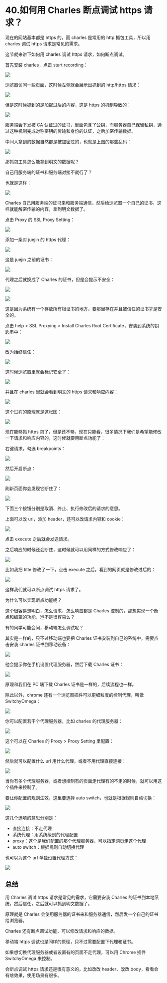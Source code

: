 # 40.如何用 Charles 断点调试 https 请求？

现在的网站基本都是 https 的，而 charles 是常用的 http 抓包工具，所以用 charles 调试 https 请求是常见的需求。

这节就来讲下如何用 charles 调试 https 请求，如何断点调试。

首先安装 charles，点击 start recording：

![](./images/d6066afcd1e5f02c57859e1b3b64ce28.webp )

浏览器访问一些页面，这时候左侧就会展示出抓到的 http/https 请求：

![](./images/a45219ef549c1b1c1b5bbe375e9e9c88.webp )

但是这时候抓到的是加密过后的内容，这是 https 的机制导致的：

![](./images/a87ca02d5b666b1bbdf84e2c1607d00f.webp )

服务端会下发被 CA 认证过的证书，里面包含了公钥，而服务器自己保留私钥，通过这种机制完成对称密钥的传输和身份的认证，之后加密传输数据。

中间人拿到的数据自然都是被加密过的，也就是上图的那些乱码：

![](./images/951e575e9e5a834c6e466148b0ff0a33.webp )

那抓包工具怎么能拿到明文的数据呢？

自己用服务端的证书和服务端对接不就行了？

也就是这样：

![](./images/0d98c7428a87de455c36ecfb1b195bc3.webp )

Charles 自己用服务端的证书来和服务端通信，然后给浏览器一个自己的证书，这样就能解密传输的内容，拿到明文数据了。

点击 Proxy 的 SSL Proxy Setting：

![](./images/9ce765b74a84368debfd520e28ebeead.webp )

添加一条对 juejin 的 https 代理：

![](./images/e75113e528c7a88b1d636bcc95212624.webp )

这是 juejin 之前的证书：

![](./images/440d57643f7f53e341c184f829b506e0.webp )

代理之后就换成了 Charles 的证书，但是会提示不安全：

![](./images/c57ad7645844b1a3a7a445d80f907a48.webp )

![](./images/934ade60a1f2694fbd10672af488c58b.webp )

这是因为系统有一个存放所有根证书的地方，要那里存在并且被信任的证书才是安全的。

点击 help > SSL Proxying > Install Charles Root Certificate，安装到系统的钥匙串中：

![](./images/4af2809ac413377d60483985220d1d8f.webp )

改为始终信任：

![](./images/07faee93a18050ee22be8e2674a865d3.webp )

这时候浏览器里就会标记安全了：

![](./images/dde8b23fc5817292541102d21b85c521.webp )

并且在 charles 里就会看到明文的 https 请求和响应内容：

![](./images/bb6a04b10bee291f1f4b7aa97a5753be.webp )

这个过程的原理就是这张图：

![](./images/df79fb4ee9a8bb4ad2305a730f6415c0.webp )

现在能够抓 https 包了，但是还不够，现在只能看，很多情况下我们是希望能修改一下请求和响应内容的，这时候就要用断点功能了：

右键请求，勾选 breakpoints：

![](./images/abeadfa62dfb4e325c4990f1518caf11.webp )

然后开启断点：

![](./images/e86f05a37d2b5c284e0fb3b962ee377f.webp )

刷新页面你会发现它断住了：

![](./images/4ff2788978e41b595485126be3427f35.webp )

下面三个按钮分别是取消、终止、执行修改后的请求的意思。

上面可以改 url，添加 header，还可以改请求内容和 cookie：

![](./images/a00959e1ba1b5b501864aada59040959.webp )

点击 execute 之后就会发送请求。

之后响应的时候还会断住，这时候就可以用同样的方式修改响应了：

![](./images/352c85a085b81b52d281096f02aa2c75.webp )

比如我把 title 修改了一下，点击 execute 之后，看到的网页就是修改过后的：

![](./images/82bbe442f36b68cf0f9a98e2ef6c8d69.webp )

这样我们就可以断点调试 https 请求了。

为什么可以实现断点功能呢？

这个很容易想明白，怎么请求、怎么响应都是 Charles 控制的，那想实现一个断点和编辑的功能，岂不是很容易么？

有的同学可能会问，移动端怎么调试呢？

其实是一样的，只不过移动端也要把 Charles 证书安装到自己的系统中，需要点击安装 charles 证书到移动设备：

![](./images/96f2d6f4a227272a19254aa07f374782.webp )

他会提示你在手机设置代理服务器，然后下载 Charles 证书：

![](./images/2e7abb9e20e02d19f645e9764e7e2bbd.webp )

原理和我们在 PC 端下载 Charles 证书是一样的，后续流程也一样。

除此以外，chrome 还有一个浏览器插件可以更细粒度的控制代理，叫做 SwitchyOmega：

![](./images/cc5d7d60f723cf02f89a59da1d99bb97.webp )

你可以配置若干个代理服务器，比如 charles 的代理服务器：

![](./images/d69bc600a4afc0fba734bb1cf6cec328.webp )

这个可以在 Charles 的 Proxy > Proxy Setting 里配置：

![](./images/3cbe0bb4a340d8e692b91f61b1562159.webp )

然后就可以配置什么 url 用什么代理，或者不用代理直接连接：

![](./images/2a86ae9589c1244b9226d777c42329b8.webp )

当你有多个代理服务器，或者想控制有的页面走代理有的不走的时候，就可以用这个插件来控制了。

要让你配置的规则生效，这里要选择 auto switch，也就是根据规则自动切换：

![](./images/4df2b6e2e14fbfdb99e75c6e6a90353e.webp )

这几个选项的意思分别是：

- 直接连接：不走代理
- 系统代理：用系统级别的代理配置
- proxy：这个是我们配置的那个代理服务器，可以指定网页走这个代理
- auto switch：根据规则自动切换代理

也可以为这个 url 单独设置代理方式：

![](./images/069dd3981637f713cd355d2ca22c2bce.webp )

## 总结

用 Charles 调试 https 请求是常见的需求，它需要安装 Charles 的证书到本地系统，然后信任，之后就可以抓到明文数据了。

原理就是 Charles 会使用服务器的证书来和服务器通信，然后发一个自己的证书给浏览器。

Charles 还有断点调试功能，可以修改请求和响应的数据。

移动端 https 调试也是同样的原理，只不过需要配置下代理和证书。

如果想切换代理服务器或者设置有的页面不走代理，可以用 Chrome 插件 SwitchyOmega 来控制。

会断点调试 https 请求还是很有意义的，比如改改 header、改改 body，看看会有啥效果，使用场景有很多。

